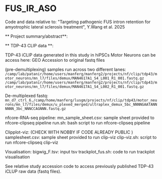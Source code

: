 # FUS_IR_ASO

Code and data relative to: 
"Targeting pathogenic FUS intron retention for amyotrophic lateral sclerosis treatment", Y.Wang et al. 2025 

** Project summary/abstract**: 

** TDP-43 CLIP data **: 

TDP-43 iCLIP data generated in this study in hiPSCs Motor Neurons can be access here: GEO Accession to original fastq files 

(pre-demultiplexing) samples run across two different lanes:
`/camp/lab/patanir/home/users/manferg/manferg2/projects/nf/clip/tdp43/motor_neurons/mn_l7/files/demux/MAN4617A1_S4_L001_R1_001.fastq.gz`
`/camp/lab/patanir/home/users/manferg/manferg2/projects/nf/clip/tdp43/motor_neurons/mn_l7/files/demux/MAN4617A1_S4_L002_R1_001.fastq.gz`

De-multiplexed fastq: 
`mn_d7_ctrl_6,/camp/home/manferg/lusgm/projects/nf/clip/tdp43/motor_neurons/mn_l7/files/demux/u_plexed_merged/ultraplex_demux_5bc_NNNNGAATANNNNNN_3bc_NNNCCAGNNN.fastq.gz`

nfcore-RNA-seq pipeline: mn_sample_sheet.csv: sample sheet provided to nfcore-clipseq pipeline run.sh: bash script to run nfcore-clipseq pipeline

Clipplot-viz: (CHECK WITH NOBBY IF CODE ALREADY PUBLIC )
samplesheet.csv: sample sheet provided to run clip-viz
clip-viz.sh: script to run nfcore-clipseq clip-viz

Visualisation:
bigwig_F.tsv: input tsv
trackplot_fus.sh: code to run trackplot visualisation

See relative study accession code to access previously published TDP-43 iCLUP raw data (fastq files).